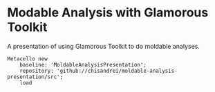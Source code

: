 # Modable Analysis with Glamorous Toolkit

A presentation of using Glamorous Toolkit to do moldable analyses. 

```
Metacello new
    baseline: 'MoldableAnalysisPresentation';
    repository: 'github://chisandrei/moldable-analysis-presentation/src';
    load
```
